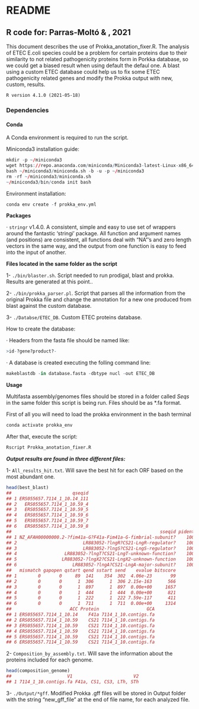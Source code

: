 
<!-- README.md is generated from README.Rmd. Please edit that file -->

# **README**

## **R code for: Parras-Moltó & , 2021**

This document describes the use of Prokka\_anotation\_fixer.R. The
analysis of ETEC E.coli species could be a problem for certain proteins
due to their similarity to not related pathogenicity proteins form in
Porkka database, so we could get a biased result when using default the
defaul one. A blast using a custom ETEC database could help us to fix
some ETEC pathogenicity related genes and modify the Prokka output with
new, custom, results.

    R version 4.1.0 (2021-05-18)

### **Dependencies**

#### **Conda**

A Conda environment is required to run the script.

Miniconda3 installation guide:

``` r
mkdir -p ~/miniconda3
wget https://repo.anaconda.com/miniconda/Miniconda3-latest-Linux-x86_64.sh -O ~/miniconda3/miniconda.sh
bash ~/miniconda3/miniconda.sh -b -u -p ~/miniconda3
rm -rf ~/miniconda3/miniconda.sh
~/miniconda3/bin/conda init bash
```

Environment installation:

``` r
conda env create -f prokka_env.yml
```

**Packages**

· `stringr` v1.4.0. A consistent, simple and easy to use set of wrappers
around the fantastic ‘stringi’ package. All function and argument names
(and positions) are consistent, all functions deal with “NA”’s and zero
length vectors in the same way, and the output from one function is easy
to feed into the input of another.

**Files located in the same folder as the script**

1- `./bin/blaster.sh`. Script needed to run prodigal, blast and prokka.
Results are generated at this point..

2- `./bin/prokka_parser.pl`. Script that parses all the information from
the original Prokka file and change the annotation for a new one
produced from blast against the custom database.

3- `./Databse/ETEC_DB`. Custom ETEC proteins database.

How to create the database:

· Headers from the fasta file should be named like:

``` r
>id-?gene?product?-
```

· A database is created executing the folling command line:

``` r
makeblastdb -in database.fasta -dbtype nucl -out ETEC_DB
```

**Usage**

Multifasta assembly/genomes files should be stored in a folder called
*Seqs* in the same folder this script is being run. Files should be as
\*.fa format.

First of all you will need to load the prokka environment in the bash
terminal

``` r
conda activate prokka_env
```

After that, execute the script:

``` r
Rscript Prokka_anotation_fixer.R
```

***Output results are found in three different files:***

1- `All_results_hit.txt`. Will save the best hit for each ORF based on
the most abundant one.

``` r
head(best_blast)
##                       qseqid
## 1 ERS055657.7114_1_10.14_111
## 2   ERS055657.7114_1_10.59_4
## 3   ERS055657.7114_1_10.59_5
## 4   ERS055657.7114_1_10.59_6
## 5   ERS055657.7114_1_10.59_7
## 6   ERS055657.7114_1_10.59_8
##                                                        sseqid pident length
## 1 NZ_AFAH00000000.2-?fim41a-G?F41a-Fim41a-G-fimbrial-subunit?    100     53
## 2                         LR883052-?lngR?CS21-LngR-regulator?    100    306
## 3                         LR883052-?lngS?CS21-LngS-regulator?    100    897
## 4                  LR883052-?lngT?CS21-LngT-unknown-function?    100    444
## 5                 LR883052-?lngX2?CS21-LngX2-unknown-function    100    222
## 6                     LR883052-?lngA?CS21-LngA-major-subunit?    100    711
##   mismatch gapopen qstart qend sstart send    evalue bitscore
## 1        0       0     89  141    354  302  4.06e-23       99
## 2        0       0      1  306      1  306 2.15e-163      566
## 3        0       0      1  897      1  897  0.00e+00     1657
## 4        0       0      1  444      1  444  0.00e+00      821
## 5        0       0      1  222      1  222 7.59e-117      411
## 6        0       0      1  711      1  711  0.00e+00     1314
##                      ACC Protein                  GCA
## 1 ERS055657.7114_1_10.14    F41a 7114_1_10.contigs.fa
## 2 ERS055657.7114_1_10.59    CS21 7114_1_10.contigs.fa
## 3 ERS055657.7114_1_10.59    CS21 7114_1_10.contigs.fa
## 4 ERS055657.7114_1_10.59    CS21 7114_1_10.contigs.fa
## 5 ERS055657.7114_1_10.59    CS21 7114_1_10.contigs.fa
## 6 ERS055657.7114_1_10.59    CS21 7114_1_10.contigs.fa
```

2- `Composition_by_assembly.txt`. Will save the information about the
proteins included for each genome.

``` r
head(composition_genome)
##                     V1                       V2
## 1 7114_1_10.contigs.fa F41a, CS1, CS3, LTh, STh
```

3- `./Output/*gff`. Modified Prokka .gff files will be stored in Output
folder with the string “new\_gff\_file” at the end of file name, for
each analyzed file.
